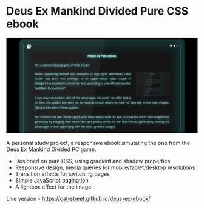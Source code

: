 # Deus Ex Mankind Divided Pure CSS ebook

![Deus Ex Ebook Preview](./deusex_gh.png)

A personal study project, a responsive ebook simutaling the one from the Deus Ex Mankind Divided PC game.
* Designed on pure CSS, using gradient and shadow properties
* Responsive design, media queries for mobile/tablet/desktop resolutions
* Transition effects for switching pages
* Simple JavaScript pagination
* A lightbox effect for the image

Live version - https://cat-street.github.io/deus-ex-ebook/
